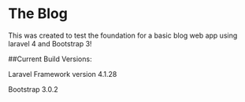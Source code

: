 # The Blog

This was created to test the foundation for a basic blog web app using laravel 4 and Bootstrap 3!

##Current Build Versions:

Laravel Framework version 4.1.28

Bootstrap 3.0.2